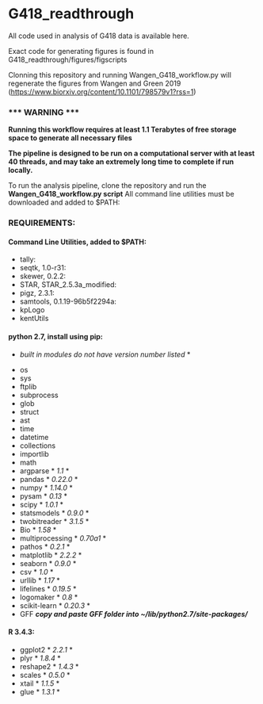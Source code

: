 # G418_readthrough
All code used in analysis of G418 data is available here.

Exact code for generating figures is found in G418_readthrough/figures/figscripts

Clonning this repository and running Wangen_G418_workflow.py will regenerate the figures from Wangen and Green 2019 (https://www.biorxiv.org/content/10.1101/798579v1?rss=1)

### *** WARNING ***
**Running this workflow requires at least 1.1 Terabytes of free storage space to generate all necessary files**

**The pipeline is designed to be run on a computational server with at least 40 threads, and may take an extremely long time to complete if run locally.**

To run the analysis pipeline, clone the repository and run the **Wangen_G418_workflow.py script**
All command line utilities must be downloaded and added to $PATH:


### REQUIREMENTS:
#### Command Line Utilities, added to $PATH:
- tally: 
- seqtk, 1.0-r31: 
- skewer, 0.2.2:
- STAR, STAR_2.5.3a_modified:
- pigz, 2.3.1:
- samtools, 0.1.19-96b5f2294a:
- kpLogo
- kentUtils


#### python 2.7, install using pip:

* *built in modules do not have version number listed* *
- os 
- sys 
- ftplib
- subprocess
- glob 
- struct 
- ast 
- time 
- datetime 
- collections 
- importlib
- math 
- argparse * *1.1* *
- pandas * *0.22.0* *
- numpy * *1.14.0* *
- pysam * *0.13* *
- scipy * *1.0.1* *
- statsmodels * *0.9.0* *
- twobitreader * *3.1.5* *
- Bio * *1.58* *
- multiprocessing * *0.70a1* *
- pathos * *0.2.1* *
- matplotlib * *2.2.2* *
- seaborn * *0.9.0* *
- csv * *1.0* *
- urllib * *1.17* *
- lifelines * *0.19.5* *
- logomaker * *0.8* *
- scikit-learn * *0.20.3* *
- GFF ***copy and paste GFF folder into ~/lib/python2.7/site-packages/***


#### R 3.4.3:
- ggplot2 * *2.2.1* *
- plyr * *1.8.4* *
- reshape2 * *1.4.3* *
- scales * *0.5.0* *
- xtail * *1.1.5* *
- glue * *1.3.1* *



